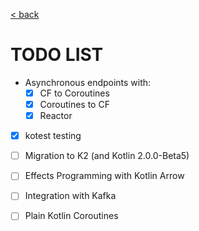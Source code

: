 [< back](../README.md)

# TODO LIST

- Asynchronous endpoints with:
  - [x] CF to Coroutines
  - [x] Coroutines to CF
  - [x] Reactor
- [x] kotest testing
- [ ] Migration to K2 (and Kotlin 2.0.0-Beta5)
- [ ] Effects Programming with Kotlin Arrow
- [ ] Integration with Kafka
- [ ] Plain Kotlin Coroutines
 